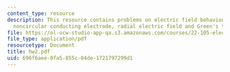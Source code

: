 ```yaml
---
content_type: resource
description: This resource contains problems on electric field behaviour around a
  noncircular conducting electrode, radial electric field and Green's theorem.
file: https://ol-ocw-studio-app-qa.s3.amazonaws.com/courses/22-105-electromagnetic-interactions-fall-2005/696f6aee0fa5855c04de1721797299d1_hw2.pdf
file_type: application/pdf
resourcetype: Document
title: hw2.pdf
uid: 696f6aee-0fa5-855c-04de-1721797299d1
---
```

